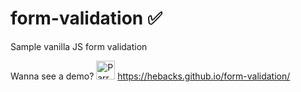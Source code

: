 # form-validation ✅
Sample vanilla JS form validation

Wanna see a demo? <img src='http://cultofthepartyparrot.com/parrots/hd/parrot.gif' width='30' alt='Parrot'> https://hebacks.github.io/form-validation/
